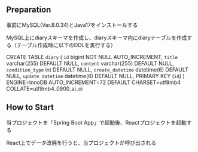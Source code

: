 ## Preparation
事前にMySQL(Ver.8.0.34)とJava17をインストールする

MySQL上にdiaryスキーマを作成し、diaryスキーマ内にdiaryテーブルを作成する（テーブル作成時に以下のDDLを実行する）

CREATE TABLE `diary` (
  `id` bigint NOT NULL AUTO_INCREMENT,
  `title` varchar(255) DEFAULT NULL,
  `content` varchar(255) DEFAULT NULL,
  `condition_type` int DEFAULT NULL,
  `create_datetime` datetime(6) DEFAULT NULL,
  `update_datetime` datetime(6) DEFAULT NULL,
  PRIMARY KEY (`id`)
) ENGINE=InnoDB AUTO_INCREMENT=72 DEFAULT CHARSET=utf8mb4 COLLATE=utf8mb4_0900_ai_ci

## How to Start
当プロジェクトを「Spring Boot App」で起動後、Reactプロジェクトを起動する

React上でデータ改廃を行うと、当プロジェクトが呼び出される
